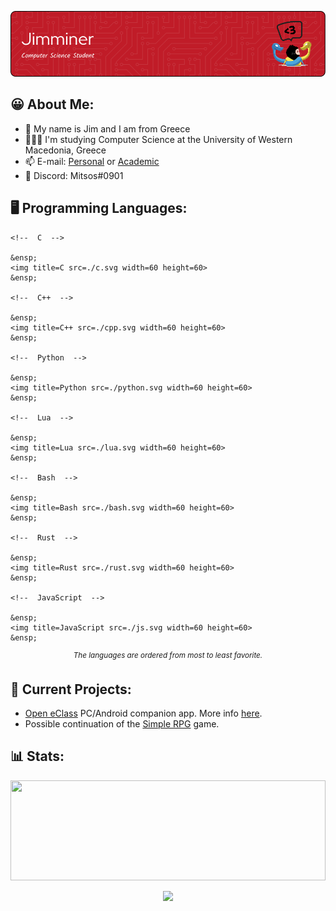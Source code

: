 <!-- https://leviarista.github.io/github-profile-header-generator -->
<div>
    <p align="center">
        <img src=./banner.png>
    </p>
</div>

## 😀 About Me:

- 👋 My name is Jim and I am from Greece
- 👨🏽‍🎓 I'm studying Computer Science at the University of Western Macedonia, Greece
- 📫 E-mail: [Personal](jimminer2003@gmail.com) or [Academic](cs04502@uowm.gr)
- 💬 Discord: Mitsos#0901

<!-- https://skillicons.dev/icons?i=python -->
## 🖥️ Programming Languages:
<div>
  <p align="center">
    
    <!--  C  -->
    
    &ensp;
    <img title=C src=./c.svg width=60 height=60>
    &ensp;
    
    <!--  C++  -->
    
    &ensp;
    <img title=C++ src=./cpp.svg width=60 height=60>
    &ensp;
    
    <!--  Python  -->
    
    &ensp;
    <img title=Python src=./python.svg width=60 height=60>
    &ensp;
    
    <!--  Lua  -->
    
    &ensp;
    <img title=Lua src=./lua.svg width=60 height=60>
    &ensp;
    
    <!--  Bash  -->
    
    &ensp;
    <img title=Bash src=./bash.svg width=60 height=60>
    &ensp;
    
    <!--  Rust  -->
    
    &ensp;
    <img title=Rust src=./rust.svg width=60 height=60>
    &ensp;
    
    <!--  JavaScript  -->
    
    &ensp;
    <img title=JavaScript src=./js.svg width=60 height=60>
    &ensp;
    
  </p>
  
  <p align="center">
      <sup><em>The languages are ordered from most to least favorite.</em></sup>
  </p>
</div>


## 🔌 Current Projects:
-  [Open eClass](https://www.openeclass.org/) PC/Android companion app. More info [here](https://jimminer.github.io/open-eclass-companion/).
-  Possible continuation of the [Simple RPG](https://github.com/Jimminer/simple-rpg) game.

## 📊 Stats:
<div>
  <img src=https://github-readme-stats.vercel.app/api/top-langs/?username=jimminer&layout=compact&theme=github_dark style="object-fit: cover; width: 100%; height: 160px;">
  
  <p align="center">
    <img src=https://komarev.com/ghpvc/?username=jimminer&style=for-the-badge&color=c90e0e&label=Profile+Visits style="width: 200px; height: auto;">
  </p>
</div>
